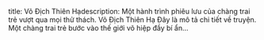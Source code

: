 
title: Võ Địch Thiên Hạdescription: Một hành trình phiêu lưu của chàng trai trẻ vượt qua mọi thử thách.
Võ Địch Thiên Hạ
Đây là mô tả chi tiết về truyện. Một chàng trai trẻ bước vào thế giới võ hiệp đầy bí ẩn...
